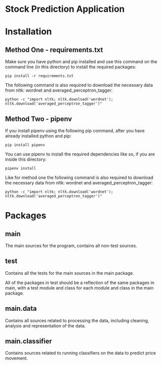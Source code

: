 # Stock Prediction Application
# Installation

## Method One - requirements.txt
Make sure you have python and pip installed and use this command on the command line (in this directory) to install the required packages:
```
pip install -r requirements.txt
```

The following command is also required to download the necessary data from nltk: wordnet and averaged_perceptron_tagger:
```
python -c "import nltk; nltk.download('wordnet'); nltk.download('averaged_perceptron_tagger')"
```

## Method Two - pipenv
If you install pipenv using the following pip command, after you have already installed python and pip:
```
pip install pipenv
```

You can use pipenv to install the required dependencies like so, if you are inside this directory:
```
pipenv install
```

Like for method one the following command is also required to download the necessary data from nltk: wordnet and averaged_perceptron_tagger:
```
python -c "import nltk; nltk.download('wordnet'); nltk.download('averaged_perceptron_tagger')"
```

# Packages
## main
The main sources for the program, contains all non-test sources.
## test 
Contains all the tests for the main sources in the main package. 

All of the packages in test should be a reflection of the same packages in main, with a test module and class for each module and class in the main package.
## main.data
Contains all sources related to processing the data, including cleaning, analysis and 
representation of the data.
## main.classifier
Contains sources related to running classifiers on the data to predict price movement. 
